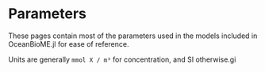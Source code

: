 # Parameters 
These pages contain most of the parameters used in the models included in OceanBioME.jl for ease of reference.

Units are generally `mmol X / m³` for concentration, and SI otherwise.gi